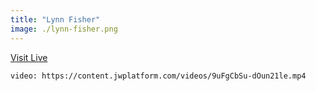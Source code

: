 ```yaml
---
title: "Lynn Fisher"
image: ./lynn-fisher.png
---
```


[Visit Live](https://lynnandtonic.com/)

`video: https://content.jwplatform.com/videos/9uFgCbSu-dOun21le.mp4`
